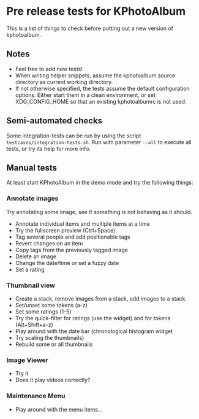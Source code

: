 # Pre release tests for KPhotoAlbum

This is a list of things to check before putting out a new version of kphotoalbum.

## Notes

 - Feel free to add new tests!
 - When writing helper snippets, assume the kphotoalbum source directory as current working directory.
 - If not otherwise specified, the tests assume the default configuration options.
   Either start them in a clean environment, or set XDG_CONFIG_HOME so that an existing kphotoalbumrc is not used.

## Semi-automated checks

Some integration-tests can be run by using the script `testcases/integration-tests.sh`.
Run with parameter `--all` to execute all tests, or try its help for more info.

## Manual tests

At least start KPhotoAlbum in the demo mode and try the following things:

### Annotate images

Try annotating some image, see if something is not behaving as it should.

 - Annotate individual items and multiple items at a time
 - Try the fullscreen preview (Ctrl+Space)
 - Tag several people and add positionable tags
 - Revert changes on an item
 - Copy tags from the previously tagged image
 - Delete an image
 - Change the date/time or set a fuzzy date
 - Set a rating

### Thumbnail view

 - Create a stack, remove images from a stack, add images to a stack.
 - Set/unset some tokens (a-z)
 - Set some ratings (1-5)
 - Try the quick-filter for ratings (use the widget) and for tokens (Alt+Shift+a-z)
 - Play around with the date bar (chronological histogram widget
 - Try scaling the thumbnails)
 - Rebuild some or all thumbnails

### Image Viewer

 - Try it
 - Does it play videos correctly?

### Maintenance Menu

 - Play around with the menu items...
